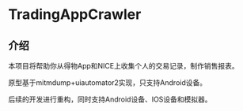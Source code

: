 # TradingAppCrawler

## 介绍

本项目将帮助你从得物App和NICE上收集个人的交易记录，制作销售报表。

原型基于mitmdump+uiautomator2实现，只支持Android设备。

后续的开发进行重构，同时支持Android设备、IOS设备和模拟器。

